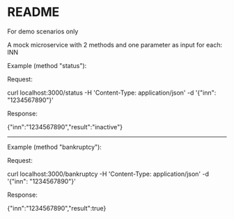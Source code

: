 # README

For demo scenarios only

A mock microservice with 2 methods and one parameter as input for each: INN

Example (method "status"):

Request:

curl localhost:3000/status -H 'Content-Type: application/json' -d '{"inn": "1234567890"}'

Response:

{"inn":"1234567890","result":"inactive"}

-------------------------------------------------------------------------------

Example (method "bankruptcy"):

Request:

curl localhost:3000/bankruptcy -H 'Content-Type: application/json' -d '{"inn": "1234567890"}'


Response:

{"inn":"1234567890","result":true}
